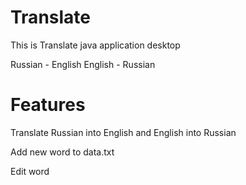 # Translate
This is Translate java application desktop

Russian - English
English - Russian

# Features
Translate Russian into English and English into Russian

Add new word to data.txt

Edit word
